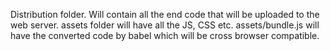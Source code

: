 Distribution folder.
Will contain all the end code that will be uploaded to the web server.
assets folder will have all the JS, CSS etc.
assets/bundle.js will have the converted code by babel which will be cross browser compatible.